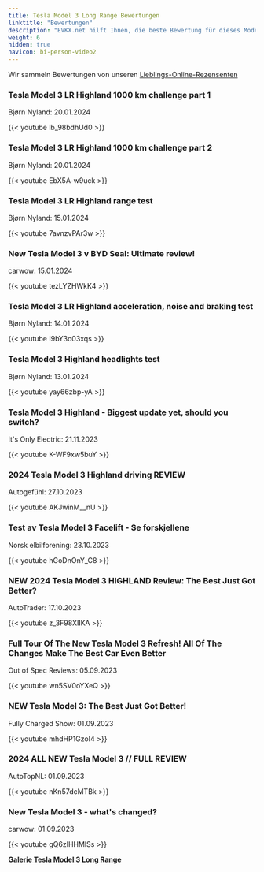 ```yaml
---
title: Tesla Model 3 Long Range Bewertungen
linktitle: "Bewertungen"
description: "EVKX.net hilft Ihnen, die beste Bewertung für dieses Modell zu finden."
weight: 6
hidden: true
navicon: bi-person-video2
---
```

Wir sammeln Bewertungen von unseren [Lieblings-Online-Rezensenten](../../../../../guides/evreviewers/)

<div class="container text-center shadow p-2 pe-4 mb-5 bg-body-tertiary rounded border">
<h3>Tesla Model 3 LR Highland 1000 km challenge part 1</h3>
<p>Bjørn Nyland: 20.01.2024</p>

{{< youtube lb_98bdhUd0 >}}

</div>
<div class="container text-center shadow p-2 pe-4 mb-5 bg-body-tertiary rounded border">
<h3>Tesla Model 3 LR Highland 1000 km challenge part 2</h3>
<p>Bjørn Nyland: 20.01.2024</p>

{{< youtube EbX5A-w9uck >}}

</div>
<div class="container text-center shadow p-2 pe-4 mb-5 bg-body-tertiary rounded border">
<h3>Tesla Model 3 LR Highland range test</h3>
<p>Bjørn Nyland: 15.01.2024</p>

{{< youtube 7avnzvPAr3w >}}

</div>
<div class="container text-center shadow p-2 pe-4 mb-5 bg-body-tertiary rounded border">
<h3>New Tesla Model 3 v BYD Seal: Ultimate review!</h3>
<p>carwow: 15.01.2024</p>

{{< youtube tezLYZHWkK4 >}}

</div>
<div class="container text-center shadow p-2 pe-4 mb-5 bg-body-tertiary rounded border">
<h3>Tesla Model 3 LR Highland acceleration, noise and braking test</h3>
<p>Bjørn Nyland: 14.01.2024</p>

{{< youtube I9bY3o03xqs >}}

</div>
<div class="container text-center shadow p-2 pe-4 mb-5 bg-body-tertiary rounded border">
<h3>Tesla Model 3 Highland headlights test</h3>
<p>Bjørn Nyland: 13.01.2024</p>

{{< youtube yay66zbp-yA >}}

</div>
<div class="container text-center shadow p-2 pe-4 mb-5 bg-body-tertiary rounded border">
<h3>Tesla Model 3 Highland - Biggest update yet, should you switch?</h3>
<p>It's Only Electric: 21.11.2023</p>

{{< youtube K-WF9xw5buY >}}

</div>
<div class="container text-center shadow p-2 pe-4 mb-5 bg-body-tertiary rounded border">
<h3>2024 Tesla Model 3 Highland driving REVIEW</h3>
<p>Autogefühl: 27.10.2023</p>

{{< youtube AKJwinM__nU >}}

</div>
<div class="container text-center shadow p-2 pe-4 mb-5 bg-body-tertiary rounded border">
<h3>Test av Tesla Model 3 Facelift - Se forskjellene</h3>
<p>Norsk elbilforening: 23.10.2023</p>

{{< youtube hGoDnOnY_C8 >}}

</div>
<div class="container text-center shadow p-2 pe-4 mb-5 bg-body-tertiary rounded border">
<h3>NEW 2024 Tesla Model 3 HIGHLAND Review: The Best Just Got Better?</h3>
<p>AutoTrader: 17.10.2023</p>

{{< youtube z_3F98XIIKA >}}

</div>
<div class="container text-center shadow p-2 pe-4 mb-5 bg-body-tertiary rounded border">
<h3>Full Tour Of The New Tesla Model 3 Refresh! All Of The Changes Make The Best Car Even Better</h3>
<p>Out of Spec Reviews: 05.09.2023</p>

{{< youtube wn5SV0oYXeQ >}}

</div>
<div class="container text-center shadow p-2 pe-4 mb-5 bg-body-tertiary rounded border">
<h3>NEW Tesla Model 3: The Best Just Got Better!</h3>
<p>Fully Charged Show: 01.09.2023</p>

{{< youtube mhdHP1GzoI4 >}}

</div>
<div class="container text-center shadow p-2 pe-4 mb-5 bg-body-tertiary rounded border">
<h3>2024 ALL NEW Tesla Model 3 // FULL REVIEW</h3>
<p>AutoTopNL: 01.09.2023</p>

{{< youtube nKn57dcMTBk >}}

</div>
<div class="container text-center shadow p-2 pe-4 mb-5 bg-body-tertiary rounded border">
<h3>New Tesla Model 3 - what's changed?</h3>
<p>carwow: 01.09.2023</p>

{{< youtube gQ6zIHHMlSs >}}

</div>
<div class="mt-3 mb-3">
<a href="../gallery/" class="text-decoration-none text-black">
<strong><i class="bi-arrow-left"></i>Galerie  </strong>
</a>
<a href="../" class="text-decoration-none text-black float-end">
<strong>Tesla Model 3 Long Range <i class="bi-arrow-right"></i></strong>
</a>
</div>
